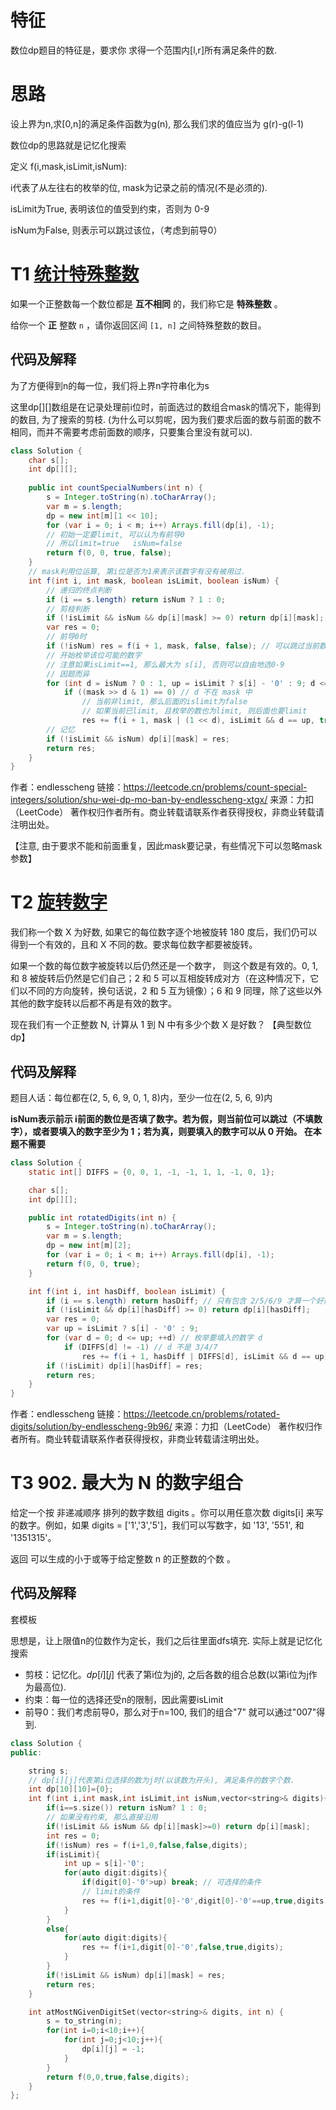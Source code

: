 # 特征

数位dp题目的特征是，要求你 求得一个范围内[l,r]所有满足条件的数.

# 思路

设上界为n,求[0,n]的满足条件函数为g(n), 那么我们求的值应当为 g(r)-g(l-1)

数位dp的思路就是记忆化搜索



定义 f(i,mask,isLimit,isNum):



i代表了从左往右的枚举的位,  mask为记录之前的情况(不是必须的).

isLimit为True, 表明该位的值受到约束，否则为 0-9

isNum为False, 则表示可以跳过该位，（考虑到前导0）



# T1 [统计特殊整数](https://leetcode.cn/problems/count-special-integers/)

如果一个正整数每一个数位都是 **互不相同** 的，我们称它是 **特殊整数** 。

给你一个 **正** 整数 `n` ，请你返回区间 `[1, n]` 之间特殊整数的数目。



## 代码及解释



为了方便得到n的每一位，我们将上界n字符串化为s

这里dp\[]\[]数组是在记录处理前i位时，前面选过的数组合mask的情况下，能得到的数目, 为了搜索的剪枝. (为什么可以剪呢，因为我们要求后面的数与前面的数不相同，而并不需要考虑前面数的顺序，只要集合里没有就可以).



```java
class Solution {
    char s[];
    int dp[][];
	
    public int countSpecialNumbers(int n) {
        s = Integer.toString(n).toCharArray();
        var m = s.length;
        dp = new int[m][1 << 10];
        for (var i = 0; i < m; i++) Arrays.fill(dp[i], -1);
        // 初始一定要limit, 可以认为有前导0
        // 所以limit=true   isNum=false
        return f(0, 0, true, false);
    }
	// mask利用位运算, 第i位是否为1来表示该数字有没有被用过.
    int f(int i, int mask, boolean isLimit, boolean isNum) {
        // 递归的终点判断
        if (i == s.length) return isNum ? 1 : 0;
        // 剪枝判断
        if (!isLimit && isNum && dp[i][mask] >= 0) return dp[i][mask];
        var res = 0;
        // 前导0时
        if (!isNum) res = f(i + 1, mask, false, false); // 可以跳过当前数位
        // 开始枚举该位可能的数字
        // 注意如果isLimit==1, 那么最大为 s[i], 否则可以自由地选0-9
        // 因题而异
        for (int d = isNum ? 0 : 1, up = isLimit ? s[i] - '0' : 9; d <= up; ++d) // 枚举要填入的数字 d
            if ((mask >> d & 1) == 0) // d 不在 mask 中
                // 当前非limit, 那么后面的islimit为false
                // 如果当前已limit, 且枚举的数也为limit, 则后面也要limit
                res += f(i + 1, mask | (1 << d), isLimit && d == up, true);
        // 记忆
        if (!isLimit && isNum) dp[i][mask] = res;
        return res;
    }
}

```



作者：endlesscheng
链接：https://leetcode.cn/problems/count-special-integers/solution/shu-wei-dp-mo-ban-by-endlesscheng-xtgx/
来源：力扣（LeetCode）
著作权归作者所有。商业转载请联系作者获得授权，非商业转载请注明出处。



【注意, 由于要求不能和前面重复，因此mask要记录，有些情况下可以忽略mask参数】



# T2 [旋转数字](https://leetcode.cn/problems/rotated-digits/)

我们称一个数 X 为好数, 如果它的每位数字逐个地被旋转 180 度后，我们仍可以得到一个有效的，且和 X 不同的数。要求每位数字都要被旋转。

如果一个数的每位数字被旋转以后仍然还是一个数字， 则这个数是有效的。0, 1, 和 8 被旋转后仍然是它们自己；2 和 5 可以互相旋转成对方（在这种情况下，它们以不同的方向旋转，换句话说，2 和 5 互为镜像）；6 和 9 同理，除了这些以外其他的数字旋转以后都不再是有效的数字。

现在我们有一个正整数 N, 计算从 1 到 N 中有多少个数 X 是好数？ 【典型数位dp】

## 代码及解释

题目人话：每位都在(2, 5, 6, 9, 0, 1, 8)内，至少一位在(2, 5, 6, 9)内









**isNum表示前示 i前面的数位是否填了数字。若为假，则当前位可以跳过（不填数字），或者要填入的数字至少为 1；若为真，则要填入的数字可以从 0 开始。 在本题不需要**

```java
class Solution {
    static int[] DIFFS = {0, 0, 1, -1, -1, 1, 1, -1, 0, 1};

    char s[];
    int dp[][];

    public int rotatedDigits(int n) {
        s = Integer.toString(n).toCharArray();
        var m = s.length;
        dp = new int[m][2];
        for (var i = 0; i < m; i++) Arrays.fill(dp[i], -1);
        return f(0, 0, true);
    }

    int f(int i, int hasDiff, boolean isLimit) {
        if (i == s.length) return hasDiff; // 只有包含 2/5/6/9 才算一个好数
        if (!isLimit && dp[i][hasDiff] >= 0) return dp[i][hasDiff];
        var res = 0;
        var up = isLimit ? s[i] - '0' : 9;
        for (var d = 0; d <= up; ++d) // 枚举要填入的数字 d
            if (DIFFS[d] != -1) // d 不是 3/4/7
                res += f(i + 1, hasDiff | DIFFS[d], isLimit && d == up);
        if (!isLimit) dp[i][hasDiff] = res;
        return res;
    }
}

```

作者：endlesscheng
链接：https://leetcode.cn/problems/rotated-digits/solution/by-endlesscheng-9b96/
来源：力扣（LeetCode）
著作权归作者所有。商业转载请联系作者获得授权，非商业转载请注明出处。



# T3 902. 最大为 N 的数字组合

给定一个按 非递减顺序 排列的数字数组 digits 。你可以用任意次数 digits[i] 来写的数字。例如，如果 digits = ['1','3','5']，我们可以写数字，如 '13', '551', 和 '1351315'。

返回 可以生成的小于或等于给定整数 n 的正整数的个数 。

## 代码及解释

套模板



思想是，让上限值n的位数作为定长，我们之后往里面dfs填充. 实际上就是记忆化搜索

* 剪枝：记忆化。$dp[i][j]$ 代表了第i位为j的, 之后各数的组合总数(以第i位为j作为最高位).
* 约束：每一位的选择还受n的限制，因此需要isLimit
* 前导0：我们考虑前导0，那么对于n=100, 我们的组合"7" 就可以通过"007"得到.

```c++
class Solution {
public:

    string s;
    // dp[i][j]代表第i位选择的数为j时(以该数为开头), 满足条件的数字个数.
    int dp[10][10]={0};
    int f(int i,int mask,int isLimit,int isNum,vector<string>& digits){
        if(i==s.size()) return isNum? 1 : 0;
        // 如果没有约束, 那么直接沿用
        if(!isLimit && isNum && dp[i][mask]>=0) return dp[i][mask];
        int res = 0;
        if(!isNum) res = f(i+1,0,false,false,digits);
        if(isLimit){
            int up = s[i]-'0';
            for(auto digit:digits){
                if(digit[0]-'0'>up) break; // 可选择的条件
                // limit的条件
                res += f(i+1,digit[0]-'0',digit[0]-'0'==up,true,digits);
            }
        }
        else{
            for(auto digit:digits){
                res += f(i+1,digit[0]-'0',false,true,digits);
            }
        }
        if(!isLimit && isNum) dp[i][mask] = res;
        return res;
    }

    int atMostNGivenDigitSet(vector<string>& digits, int n) {
        s = to_string(n);
        for(int i=0;i<10;i++){
            for(int j=0;j<10;j++){
                dp[i][j] = -1;
            }
        }
        return f(0,0,true,false,digits);
    }
};
```

